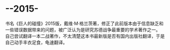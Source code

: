 # --2015-
书名《巨人的碰撞》2015版，戴维·M·格兰茨著，修正了此前版本由于信息缺乏和一些错误数据带来的问题，被广泛认为是研究苏德战争最重要的学术著作之一。
自己尝试翻译一本二战著作，不太清楚这本书最新版是否有国内出版社翻译，于是自己动手丰衣足食，龟速翻译。
